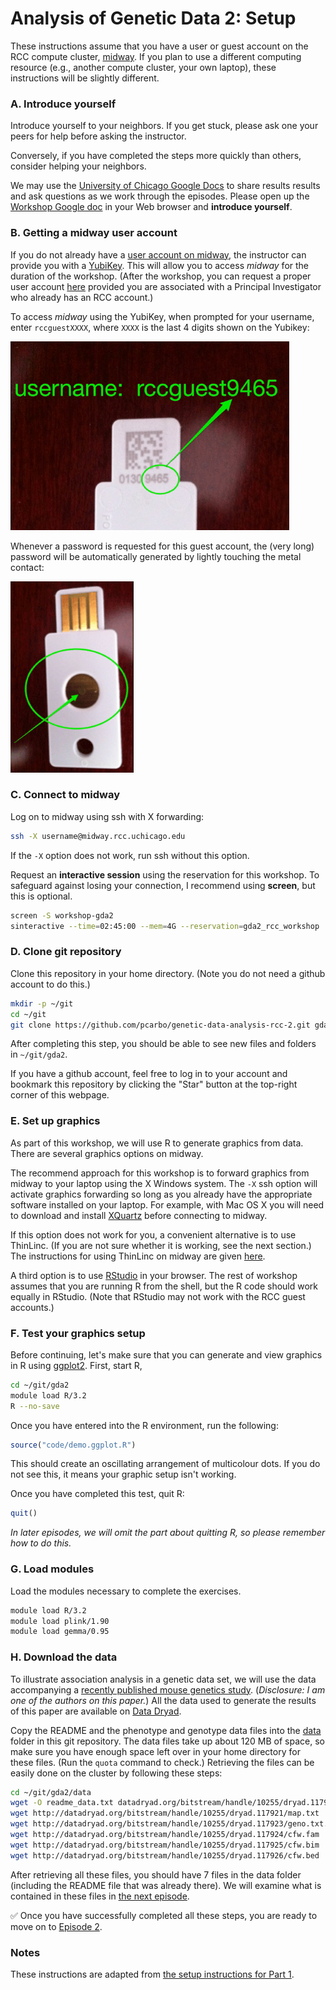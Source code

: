 # Analysis of Genetic Data 2: Setup

These instructions assume that you have a user or guest account on the
RCC compute cluster, [midway](https://rcc.uchicago.edu/docs). If you
plan to use a different computing resource (e.g., another compute
cluster, your own laptop), these instructions will be slightly
different.

### A. Introduce yourself

Introduce yourself to your neighbors. If you get stuck, please ask one
your peers for help before asking the instructor.

Conversely, if you have completed the steps more quickly than others,
consider helping your neighbors.

We may use the
[University of Chicago Google Docs](http://gdocs.uchicago.edu) to
share results results and ask questions as we work through the
episodes. Please open up the
[Workshop Google doc](http://tinyurl.com/h46hnm2) in your Web browser
and **introduce yourself**.

### B. Getting a midway user account

If you do not already have a
[user account on midway](http://rcc.uchicago.edu/getting-started/request-account),
the instructor can provide you with a
[YubiKey](https://www.yubico.com/start). This will allow you to access
*midway* for the duration of the workshop. (After the workshop, you
can request a proper user account
[here](https://rcc.uchicago.edu/getting-started/general-user-account-request)
provided you are associated with a Principal Investigator who already
has an RCC account.)

To access *midway* using the YubiKey, when prompted for your username,
enter `rccguestXXXX`, where `XXXX` is the last 4 digits shown on the
Yubikey:

![How to get username from YubiKey](/images/yubikey1.gif)

Whenever a password is requested for this guest account, the (very
long) password will be automatically generated by lightly touching the
metal contact:

![How to generate password from YubiKey](/images/yubikey2.gif)

### C. Connect to midway

Log on to midway using ssh with X forwarding:

```bash
ssh -X username@midway.rcc.uchicago.edu
```

If the `-X` option does not work, run ssh without this option.

Request an **interactive session** using the reservation for this
workshop. To safeguard against losing your connection, I recommend
using **screen**, but this is optional.

```bash
screen -S workshop-gda2
sinteractive --time=02:45:00 --mem=4G --reservation=gda2_rcc_workshop
```

### D. Clone git repository

Clone this repository in your home directory. (Note you do not need a
github account to do this.)

```bash
mkdir -p ~/git
cd ~/git
git clone https://github.com/pcarbo/genetic-data-analysis-rcc-2.git gda2
```

After completing this step, you should be able to see new files and
folders in `~/git/gda2`.

If you have a github account, feel free to log in to your account and
bookmark this repository by clicking the "Star" button at the
top-right corner of this webpage.

### E. Set up graphics

As part of this workshop, we will use R to generate graphics from
data. There are several graphics options on midway.

The recommend approach for this workshop is to forward graphics from
midway to your laptop using the X Windows system. The `-X` ssh option
will activate graphics forwarding so long as you already have the
appropriate software installed on your laptop. For example, with Mac
OS X you will need to download and install
[XQuartz](http://www.xquartz.org) before connecting to midway.

If this option does not work for you, a convenient alternative is to
use ThinLinc. (If you are not sure whether it is working, see the next
section.) The instructions for using ThinLinc on midway are given
[here](https://rcc.uchicago.edu/docs/connecting/index.html#connecting-with-thinlinc). 

A third option is to use [RStudio](https://rstudio.rcc.uchicago.edu)
in your browser. The rest of workshop assumes that you are running R
from the shell, but the R code should work equally in RStudio. (Note
that RStudio may not work with the RCC guest accounts.)

### F. Test your graphics setup

Before continuing, let's make sure that you can generate and view
graphics in R using [ggplot2](http://ggplot2.org). First, start R,

```bash
cd ~/git/gda2
module load R/3.2
R --no-save
```

Once you have entered into the R environment, run the following:

```R
source("code/demo.ggplot.R")
```

This should create an oscillating arrangement of multicolour dots. If
you do not see this, it means your graphic setup isn't working.

Once you have completed this test, quit R:

```R
quit()
```

*In later episodes, we will omit the part about quitting R, so please
remember how to do this.*

### G. Load modules

Load the modules necessary to complete the exercises.
  
```bash
module load R/3.2
module load plink/1.90
module load gemma/0.95
```

### H. Download the data

To illustrate association analysis in a genetic data set, we will use
the data accompanying a
[recently published mouse genetics study](http://dx.doi.org/10.1038/ng.3609).
(*Disclosure: I am one of the authors on this paper.*) All the data
used to generate the results of this paper are available on
[Data Dryad](http://dx.doi.org/10.5061/dryad.2rs41).

Copy the README and the phenotype and genotype data files into the
[data](data) folder in this git repository. The data files take up
about 120 MB of space, so make sure you have enough space left over in
your home directory for these files. (Run the `quota` command to
check.) Retrieving the files can be easily done on the cluster by
following these steps:

```bash
cd ~/git/gda2/data
wget -O readme_data.txt datadryad.org/bitstream/handle/10255/dryad.117919/README.txt
wget http://datadryad.org/bitstream/handle/10255/dryad.117921/map.txt
wget http://datadryad.org/bitstream/handle/10255/dryad.117923/geno.txt.gz
wget http://datadryad.org/bitstream/handle/10255/dryad.117924/cfw.fam
wget http://datadryad.org/bitstream/handle/10255/dryad.117925/cfw.bim
wget http://datadryad.org/bitstream/handle/10255/dryad.117926/cfw.bed
```

After retrieving all these files, you should have 7 files in the data
folder (including the README file that was already there). We will
examine what is contained in these files in [the next episode](02-XXX.md).

:white_check_mark: Once you have successfully completed all these
steps, you are ready to move on to [Episode 2](02-XXX.md).

### Notes

These instructions are adapted from [the setup instructions for
Part 1](https://github.com/pcarbo/genetic-data-analysis-rcc-1/blob/master/episodes/01-setup.md).
